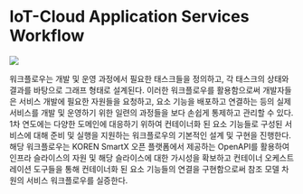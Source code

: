 IoT-Cloud Application Services Workflow
=======================================
![](https://github.com/KOREN-Platform/Services/blob/master/Images/3-2.png)

워크플로우는 개발 및 운영 과정에서 필요한 태스크들을 정의하고, 각 태스크의 상태와 결과를 바탕으로 그래프 형태로 설계된다. 이러한 워크플로우를 활용함으로써 개발자들은 서비스 개발에 필요한 자원들을 요청하고, 요소 기능을 배포하고 연결하는 등의 실제 서비스를 개발 및 운영하기 위한 일련의 과정들을 보다 손쉽게 통제하고 관리할 수 있다. 1차 연도에는 다양한 도메인에 대응하기 위하여 컨테이너화 된 요소 기능들로 구성된 서비스에 대해 준비 및 실행을 지원하는 워크플로우의 기본적인 설계 및 구현을 진행한다. 해당 워크플로우는 KOREN SmartX 오픈 플랫폼에서 제공하는 OpenAPI를 활용하여 인프라 슬라이스의 자원 및 해당 슬라이스에 대한 가시성을 확보하고 컨테이너 오케스트레이션 도구들을 통해 컨테이너화 된 요소 기능들의 연결을 구현함으로써 참조 모델 차원의 서비스 워크플로우를 실증한다.
